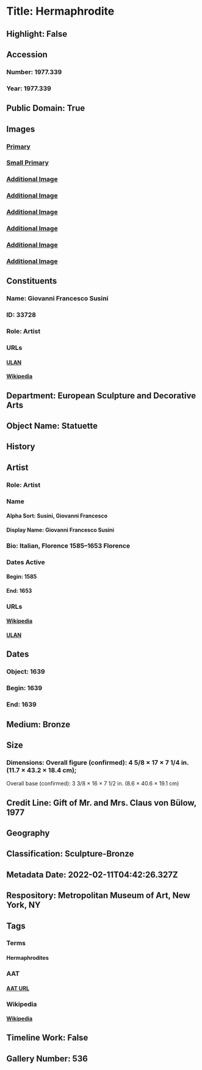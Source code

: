 # Title: Hermaphrodite
## Highlight: False
## Accession
### Number: 1977.339
### Year: 1977.339
## Public Domain: True
## Images
### [Primary](https://images.metmuseum.org/CRDImages/es/original/DT10047.jpg)
### [Small Primary](https://images.metmuseum.org/CRDImages/es/web-large/DT10047.jpg)
### [Additional Image](https://images.metmuseum.org/CRDImages/es/original/DT10048.jpg)
### [Additional Image](https://images.metmuseum.org/CRDImages/es/original/DP-918-001.jpg)
### [Additional Image](https://images.metmuseum.org/CRDImages/es/original/DP-918-002.jpg)
### [Additional Image](https://images.metmuseum.org/CRDImages/es/original/DP-918-003.jpg)
### [Additional Image](https://images.metmuseum.org/CRDImages/es/original/DP-918-004.jpg)
### [Additional Image](https://images.metmuseum.org/CRDImages/es/original/DP-918-005.jpg)
## Constituents
### Name: Giovanni Francesco Susini
### ID: 33728
### Role: Artist
### URLs
#### [ULAN](http://vocab.getty.edu/page/ulan/500022671)
#### [Wikipedia](https://www.wikidata.org/wiki/Q3767287)
## Department: European Sculpture and Decorative Arts
## Object Name: Statuette
## History
## Artist
### Role: Artist
### Name
#### Alpha Sort: Susini, Giovanni Francesco
#### Display Name: Giovanni Francesco Susini
### Bio: Italian, Florence 1585–1653 Florence
### Dates Active
#### Begin: 1585
#### End: 1653
### URLs
#### [Wikipedia](https://www.wikidata.org/wiki/Q3767287)
#### [ULAN](http://vocab.getty.edu/page/ulan/500022671)
## Dates
### Object: 1639
### Begin: 1639
### End: 1639
## Medium: Bronze
## Size
### Dimensions: Overall figure (confirmed): 4 5/8 × 17 × 7 1/4 in. (11.7 × 43.2 × 18.4 cm);
Overall base (confirmed): 3 3/8 × 16 × 7 1/2 in. (8.6 × 40.6 × 19.1 cm)
## Credit Line: Gift of Mr. and Mrs. Claus von Bülow, 1977
## Geography
## Classification: Sculpture-Bronze
## Metadata Date: 2022-02-11T04:42:26.327Z
## Respository: Metropolitan Museum of Art, New York, NY
## Tags
### Terms
#### Hermaphrodites
### AAT
#### [AAT URL](http://vocab.getty.edu/page/aat/300386060)
### Wikipedia
#### [Wikipedia]()
## Timeline Work: False
## Gallery Number: 536